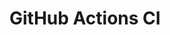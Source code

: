 # GitHub Actions CI






































































































































































































































































































































































































































































































































































































































































































































































































































































































































































































































































































































































































































































































































































































































































































































































































































































































































































































































































































































































































































































































































































































































































































































































































